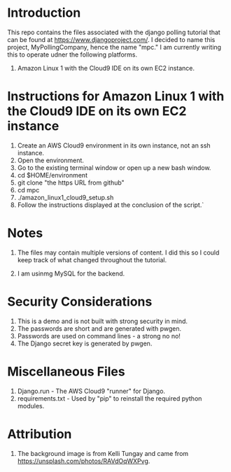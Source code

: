 # Introduction

This repo contains the files associated with the django polling tutorial that can be found at https://www.djangoproject.com/.  I decided to name this project, MyPollingCompany, hence the name "mpc."  I am currently writing this to operate udner the following platforms.

1. Amazon Linux 1 with the Cloud9 IDE on its own EC2 instance.

# Instructions for Amazon Linux 1 with the Cloud9 IDE on its own EC2 instance

1.  Create an AWS Cloud9 environment in its own instance, not an ssh instance.
2.  Open the environment.
3.  Go to the existing terminal window or open up a new bash window.
4.  cd $HOME/environment
5.  git clone "the https URL from github"
6.  cd mpc
7.  ./amazon_linux1_cloud9_setup.sh
8.  Follow the instructions displayed at the conclusion of the script.`

# Notes

1. The files may contain multiple versions of content.  I did this so I could keep track of what changed throughout the tutorial.

2. I am usinmg MySQL for the backend.

# Security Considerations

1. This is a demo and is not built with strong security in mind.
2. The passwords are short and are generated with pwgen.
3. Passwords are used on command lines - a strong no no!
4. The Django secret key is generated by pwgen.

# Miscellaneous Files

1. Django.run - The AWS Cloud9 "runner" for Django.
2. requirements.txt - Used by "pip" to reinstall the required python modules.

# Attribution

1. The background image is from Kelli Tungay and came from https://unsplash.com/photos/RAVdOqWXPvg.

